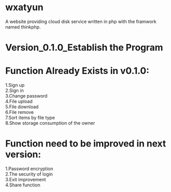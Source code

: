 # wxatyun
A website providing cloud disk service written in php with the framwork named thinkphp.

# Version_0.1.0_Establish the Program
# Function Already Exists in v0.1.0:<br/>
1.Sign up<br/>
2.Sign in<br/>
3.Change password<br/>
4.File upload<br/>
5.File download<br/>
6.File remove<br/>
7.Sort items by file type<br/>
8.Show storage consumption of the owner<br/>
# Function need to be improved in next version:<br/>
1.Password encryption<br/>
2.The security of login<br/>
3.Exit improvement<br/>
4.Share function<br/>
